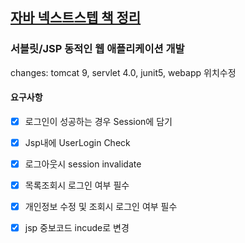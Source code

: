 ## [자바 넥스트스텝 책 정리](http://www.yes24.com/Product/Goods/31869154)
 
### 서블릿/JSP 동적인 웹 애플리케이션 개발


changes: tomcat 9, servlet 4.0, junit5, webapp 위치수정

#### 요구사항
- [x] 로그인이 성공하는 경우 Session에 담기
- [x] Jsp내에 UserLogin Check
- [x] 로그아웃시 session invalidate

- [x] 목록조회시 로그인 여부 필수
- [x] 개인정보 수정 및 조회시 로그인 여부 필수
- [x] jsp 중보코드 incude로 변경  
        